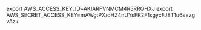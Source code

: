 export AWS_ACCESS_KEY_ID=AKIARFVNMCM4R5RRQHXJ
export AWS_SECRET_ACCESS_KEY=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